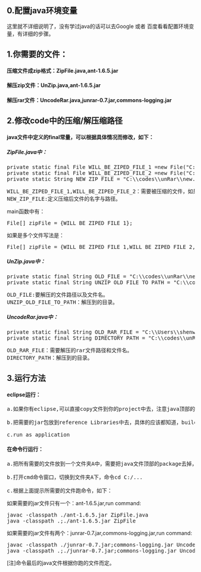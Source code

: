 ## 0.配置java环境变量
这里就不详细说明了，没有学过java的话可以去Google 或者 百度看看配置环境变量，有详细的步骤。
## 1.你需要的文件：
#### 压缩文件成zip格式：ZipFile.java,ant-1.6.5.jar
#### 解压zip文件：UnZip.java,ant-1.6.5.jar
#### 解压rar文件：UncodeRar.java,junrar-0.7.jar,commons-logging.jar
## 2.修改code中的压缩/解压缩路径
#### java文件中定义的final常量，可以根据具体情况而修改，如下：
##### ZipFile.java中：
<pre>
private static final File WILL_BE_ZIPED_FILE_1 =new File("C:\\Users\\shenw1\\Downloads\\201605017.rar");
private static final File WILL_BE_ZIPED_FILE_2 =new File("C:\\Users\\shenw1\\Downloads\\201605018.rar");
private static String NEW_ZIP_FILE = "C:\\codes\\unRar\\new.zip";
</pre>
<pre>
WILL_BE_ZIPED_FILE_1,WILL_BE_ZIPED_FILE_2：需要被压缩的文件，如果只有一个，写一个就行，有多个可以再加。
NEW_ZIP_FILE:定义压缩后文件的名字与路径。
</pre>
main函数中有：
<pre>
File[] zipFile = {WILL_BE_ZIPED_FILE_1};
</pre>
如果是多个文件写法是：
<pre>
File[] zipFile = {WILL_BE_ZIPED_FILE_1,WILL_BE_ZIPED_FILE_2,WILL_BE_ZIPED_FILE_3,...};
</pre>
##### UnZip.java中：
<pre>
private static final String OLD_FILE = "C:\\codes\\unRar\\new.zip";
private static final String UNZIP_OLD_FILE_TO_PATH = "C:\\codes\\unRar\\test\\";
</pre>
<pre>
OLD_FILE:要解压的文件路径以及文件名。
UNZIP_OLD_FILE_TO_PATH：解压到的目录。
</pre>
##### UncodeRar.java中：
<pre>
private static final String OLD_RAR_FILE = "C:\\Users\\shenw1\\Downloads\\201605017.rar";
private static final String DIRECTORY_PATH = "C:\\codes\\unRar";
</pre>
<pre>
OLD_RAR_FILE：需要解压的rar文件路径和文件名。
DIRECTORY_PATH：解压到的目录。
</pre>
## 3.运行方法
#### eclipse运行：
<pre>
a.如果你有eclipse,可以直接copy文件到你的project中去，注意java顶部的package哦。<br/>
b.把需要的jar包放到reference Libraries中去，具体的应该都知道，build path->...<br/>
c.run as application
</pre>
#### 在命令行运行：
<pre>
a.把所有需要的文件放到一个文件夹A中，需要把java文件顶部的package去掉，不然会出错。<br/>
b.打开cmd命令窗口，切换到文件夹A下，命令cd C:/...<br/>
c.根据上面提示所需要的文件跑命令，如下：
</pre>
如果需要的jar文件只有一个：ant-1.6.5.jar,run command:
<pre>
javac -classpath ./ant-1.6.5.jar ZipFile.java
java -classpath .;./ant-1.6.5.jar ZipFile
</pre>
如果需要的jar文件有两个：junrar-0.7.jar,commons-logging.jar,run command:
<pre>
javac -classpath ./junrar-0.7.jar;commons-logging.jar UncodeRar.java
java -classpath .;./junrar-0.7.jar;commons-logging.jar UncodeRar
</pre>
[注]命令最后的java文件根据你跑的文件而定。
